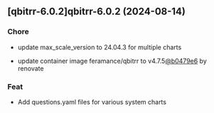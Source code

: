 

## [qbitrr-6.0.2]qbitrr-6.0.2 (2024-08-14)

### Chore



- update max_scale_version to 24.04.3 for multiple charts

- update container image feramance/qbitrr to v4.7.5[@b0479e6](https://github.com/b0479e6) by renovate

### Feat



- Add questions.yaml files for various system charts